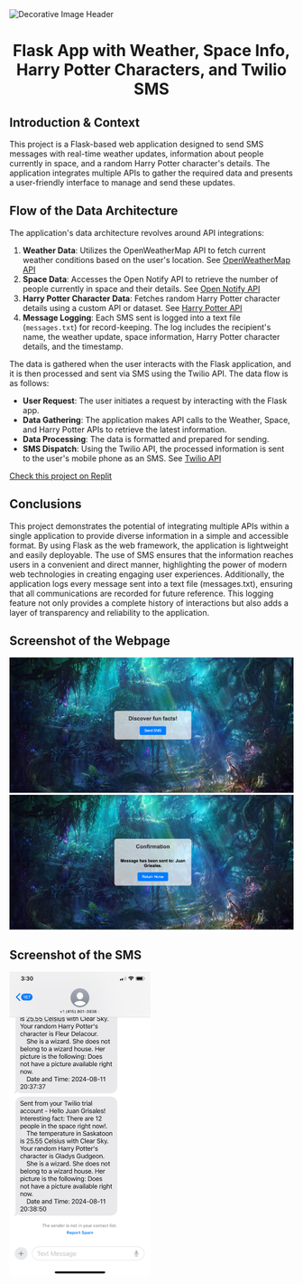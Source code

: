 <img src="[https://wallpapercave.com/wp/wp2314155.jpg](https://img.freepik.com/premium-photo/magic-wand-with-sparkle-blue-background-miracle-magical-stick-wizard-tool-hot-blue_493343-54062.jpg)" alt="Decorative Image Header" style="width: 100%; height: 300px; object-fit: cover;">

# <p align="center"> Flask App with Weather, Space Info, Harry Potter Characters, and Twilio SMS </p>

## Introduction & Context
This project is a Flask-based web application designed to send SMS messages with real-time weather updates, information about people currently in space, and a random Harry Potter character's details. The application integrates multiple APIs to gather the required data and presents a user-friendly interface to manage and send these updates.

## Flow of the Data Architecture
The application's data architecture revolves around API integrations:

1. **Weather Data**: Utilizes the OpenWeatherMap API to fetch current weather conditions based on the user's location. See [OpenWeatherMap API](https://openweathermap.org/api)
2. **Space Data**: Accesses the Open Notify API to retrieve the number of people currently in space and their details. See [Open Notify API](http://api.open-notify.org/)
3. **Harry Potter Character Data**: Fetches random Harry Potter character details using a custom API or dataset. See [Harry Potter API](https://hp-api.herokuapp.com/)
4. **Message Logging**: Each SMS sent is logged into a text file (`messages.txt`) for record-keeping. The log includes the recipient's name, the weather update, space information, Harry Potter character details, and the timestamp. 

The data is gathered when the user interacts with the Flask application, and it is then processed and sent via SMS using the Twilio API. The data flow is as follows:

- **User Request**: The user initiates a request by interacting with the Flask app.
- **Data Gathering**: The application makes API calls to the Weather, Space, and Harry Potter APIs to retrieve the latest information.
- **Data Processing**: The data is formatted and prepared for sending.
- **SMS Dispatch**: Using the Twilio API, the processed information is sent to the user's mobile phone as an SMS. See [Twilio API](https://www.twilio.com/)

[Check this project on Replit](https://replit.com/@grisales1803/Assignment6ConnectedData)

## Conclusions

This project demonstrates the potential of integrating multiple APIs within a single application to provide diverse information in a simple and accessible format. By using Flask as the web framework, the application is lightweight and easily deployable. The use of SMS ensures that the information reaches users in a convenient and direct manner, highlighting the power of modern web technologies in creating engaging user experiences. Additionally, the application logs every message sent into a text file (messages.txt), ensuring that all communications are recorded for future reference. This logging feature not only provides a complete history of interactions but also adds a layer of transparency and reliability to the application.

## Screenshot of the Webpage

![Webpage Screenshot](static/images/Picture1.png)
![Webpage Screenshot](static/images/Picture2.png)

## Screenshot of the SMS

<img src="static/images/Phone1.jpeg" alt="SMS Screenshot" width="250" height="auto">
